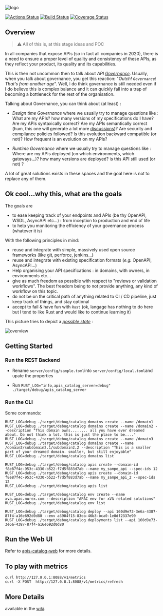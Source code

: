 ![logo](https://raw.githubusercontent.com/wiki/omallassi/apis-catalog/assets/logo.png)

[![Actions Status](https://github.com/omallassi/apis-catalog/workflows/Rust/badge.svg)](https://github.com/omallassi/apis-catalog/actions) [![Build Status](https://travis-ci.org/omallassi/apis-catalog.svg?branch=master)](https://travis-ci.org/omallassi/apis-catalog) [![Coverage Status](https://coveralls.io/repos/github/omallassi/apis-catalog/badge.svg?branch=master)](https://coveralls.io/github/omallassi/apis-catalog?branch=master)

## Overview 
> :warning: All of this is, at this stage ideas and POC

In all companies that expose APIs (so in fact all companies in 2020), there is a need to ensure a proper level of quality and consistency of these APIs, as they reflect your product, its quality and its capabilities.

This is then not uncommon then to talk about *API [Governance](#about-governance)*. Usually, when you talk about governance, you get this reaction: "_Outch! `Governance`! That's from another age_". Well, I do think governance is still needed even if I do believe this is complex balance and it can quickly fall into a trap of becoming a bottleneck for the rest of the organisation.

Talking about Governance, you can think about (at least) :

* _Design time Governance_ where we usually try to manage questions like : What are my APIs? how many versions of my specifications do I have? Are my APIs syntaxically correct? Are my APIs semantically correct (hum, this one will generate a lot more [discussions](#about-governance))? Are security and compliance policies followed? Is this evolution backward compatible (or not)? How frequent is an evolution on my APIs?

* _Runtime Governance_ where we usually try to manage questions like : Where are my APIs deployed (on which environments, which gateways...)? how many versions are deployed? is this API still used (or not) ?

A lot of great solutions exists in these spaces and the goal here is not to replace any of them. 

## Ok cool...why this, what are the goals

The goals are 

* to ease keeping track of your endpoints and APIs (be thy OpenAPI, WSDL, AsyncAPI etc...) : from inception to production and end of life
* to help you monitoring the efficiency of your governance process (whatever it is)

With the following principles in mind: 

* reuse and integrate with simple, massively used open source frameworks (like git, perforce, jenkins...)
* reuse and integrate with existing specification formats (_e.g._ OpenAPI, AsyncAPI...)
* Help organising your API specifications : in domains, with owners, in environments etc...
* give as much freedom as possible with respect to "reviews or validation workflows". The best freedom being to not provide anything, any kind of workflow on this topic. 
* do not be on the critical path of anything related to CI / CD pipeline, just keep track of things, and stay optional
* accept to fail & have fun with `Rust` (ok, langage has nothing to do here but I tend to like Rust and would like to continue learning it)

This picture tries to depict a [_possible state_](https://github.com/omallassi/apis-catalog/wiki/overview) : 

![overview](https://raw.githubusercontent.com/wiki/omallassi/apis-catalog/assets/287a566176d137e603a1305388877384.png)

## Getting Started

### Run  the REST Backend

* Rename `server/config/sample.toml`into `server/config/local.toml`and upate the properties

* Run `RUST_LOG="info,apis_catalog_server=debug" ./target/debug/apis_catalog_server`

### Run the CLI
Some commands: 
```
RUST_LOG=debug ./target/debug/catalog domains create --name /domain1
RUST_LOG=debug ./target/debug/catalog domains create --name /domain2 --description "This domain owns........ all you have ever dreamed about. Do not think a lot. this is just the place to be...."
RUST_LOG=debug ./target/debug/catalog domains create --name /domain3
RUST_LOG=debug ./target/debug/catalog domains create --name /domain2/subdomain2.1/subdomain2.2 --description "This is a smaller part of your dreamed domain. smaller, but still enjoyable"
RUST_LOG=debug ./target/debug/catalog domains list

RUST_LOG=debug ./target/debug/catalog apis create --domain-id f8e87f4c-953c-4330-b522-f7d5f883d7ab --name my_sampe_api --spec-ids 12
RUST_LOG=debug ./target/debug/catalog apis create --domain-id f8e87f4c-953c-4330-b522-f7d5f883d7ab --name my_sampe_api_2 --spec-ids 12
RUST_LOG=debug ./target/debug/catalog apis list

RUST_LOG=debug ./target/debug/catalog env create --name xva.apac.murex.com --description "APAC env for xVA related solutions"
RUST_LOG=debug ./target/debug/catalog env list

RUST_LOG=debug ./target/debug/catalog deploy --api 160d9e73-3e6a-4387-87f4-a16e692d0d80 --env a3904f15-83ea-46b3-bca0-1e0df2337e90
RUST_LOG=debug ./target/debug/catalog deployments list --api 160d9e73-3e6a-4387-87f4-a16e692d0d80
```

## Run the Web UI 
Refer to [apis-catalog-web](https://github.com/omallassi/apis-catalog-web) for more details. 

## To play with metrics

```
curl http://127.0.0.1:8088/v1/metrics
curl -X POST  http://127.0.0.1:8088/v1/metrics/refresh
```

## More Details
available in the [wiki](https://github.com/omallassi/apis-catalog/wiki).
